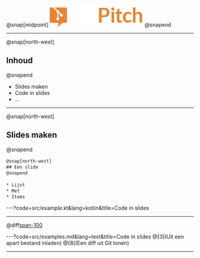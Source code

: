 @snap[midpoint]
<img src="images/logo.png" width="251" height="59" alt="GitPitch logo" style="border:unset; background:unset; box-shadow:unset;"/>
@snapend

---

@snap[north-west]
## Inhoud
@snapend

* Slides maken
* Code in slides
* ...

---

@snap[north-west]
## Slides maken
@snapend

```text
@snap[north-west]
## Een slide
@snapend

* Lijst
* Met
* Items
```

---?code=src/example.kt&lang=kotlin&title=Code in slides

---
@diff[span-100](23821e47df60bb851d553f9e66a715b83b64da0b)

---?code=src/examples.md&lang=text&title=Code in slides
@[3](Uit een apart bestand inladen)
@[8](Een diff uit Git tonen)

---

